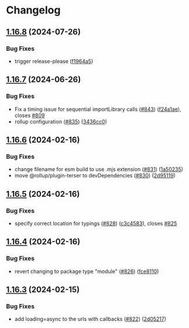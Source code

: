 # Changelog

## [1.16.8](https://github.com/googlemaps/js-api-loader/compare/v1.16.7...v1.16.8) (2024-07-26)


### Bug Fixes

* trigger release-please ([f1964a5](https://github.com/googlemaps/js-api-loader/commit/f1964a5233f2de606cbf6bd7a36afa50fe614cfa))

## [1.16.7](https://github.com/googlemaps/js-api-loader/compare/v1.16.6...v1.16.7) (2024-06-26)


### Bug Fixes

* Fix a timing issue for sequential importLibrary calls ([#843](https://github.com/googlemaps/js-api-loader/issues/843)) ([f24a1ae](https://github.com/googlemaps/js-api-loader/commit/f24a1aea8f508356bb51ed6972e0724dc36c9596)), closes [#809](https://github.com/googlemaps/js-api-loader/issues/809)
* rollup configuration ([#835](https://github.com/googlemaps/js-api-loader/issues/835)) ([3436cc0](https://github.com/googlemaps/js-api-loader/commit/3436cc0b90ea64e0b38a3e3dfe54e003a3aba970))

## [1.16.6](https://github.com/googlemaps/js-api-loader/compare/v1.16.5...v1.16.6) (2024-02-16)


### Bug Fixes

* change filename for esm build to use .mjs extension ([#831](https://github.com/googlemaps/js-api-loader/issues/831)) ([1a50235](https://github.com/googlemaps/js-api-loader/commit/1a50235c6c42611bbe6b0efc9c4c246a7b3e8a59))
* move @rollup/plugin-terser to devDependencies ([#830](https://github.com/googlemaps/js-api-loader/issues/830)) ([2d95119](https://github.com/googlemaps/js-api-loader/commit/2d951197b6256ae82a51d555549cbdb900d4e208))

## [1.16.5](https://github.com/googlemaps/js-api-loader/compare/v1.16.4...v1.16.5) (2024-02-16)


### Bug Fixes

* specify correct location for typings ([#828](https://github.com/googlemaps/js-api-loader/issues/828)) ([c3c4583](https://github.com/googlemaps/js-api-loader/commit/c3c45833ae54cc384943883252c949e27eb7dd08)), closes [#825](https://github.com/googlemaps/js-api-loader/issues/825)

## [1.16.4](https://github.com/googlemaps/js-api-loader/compare/v1.16.3...v1.16.4) (2024-02-16)


### Bug Fixes

* revert changing to package type "module" ([#826](https://github.com/googlemaps/js-api-loader/issues/826)) ([fce8110](https://github.com/googlemaps/js-api-loader/commit/fce81109d3efd59e6b7fad434dc40a02e5d06ed8))

## [1.16.3](https://github.com/googlemaps/js-api-loader/compare/v1.16.2...v1.16.3) (2024-02-15)


### Bug Fixes

* add loading=async to the urls with callbacks ([#822](https://github.com/googlemaps/js-api-loader/issues/822)) ([2d05217](https://github.com/googlemaps/js-api-loader/commit/2d05217cd728175724e1fcf024e33e21cd9cc4b2))
